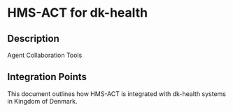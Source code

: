 # HMS-ACT for dk-health

## Description

Agent Collaboration Tools

## Integration Points

This document outlines how HMS-ACT is integrated with dk-health systems in Kingdom of Denmark.
